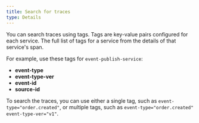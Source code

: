```yaml
---
title: Search for traces
type: Details
---
```


You can search traces using tags. Tags are key-value pairs configured for each service.
The full list of tags for a service from the details of that service's span.

For example, use these tags for `event-publish-service`:

* **event-type**
* **event-type-ver**
* **event-id**
* **source-id**

To search the traces, you can use either a single tag, such as `event-type="order.created"`, or multiple tags, such as `event-type="order.created" event-type-ver="v1"`.
